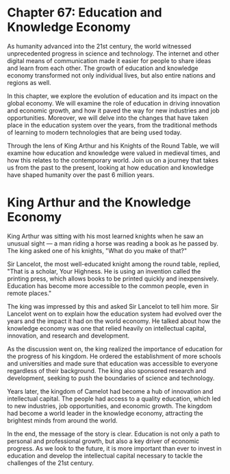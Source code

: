 # Chapter 67: Education and Knowledge Economy

As humanity advanced into the 21st century, the world witnessed unprecedented progress in science and technology. The internet and other digital means of communication made it easier for people to share ideas and learn from each other. The growth of education and knowledge economy transformed not only individual lives, but also entire nations and regions as well.

In this chapter, we explore the evolution of education and its impact on the global economy. We will examine the role of education in driving innovation and economic growth, and how it paved the way for new industries and job opportunities. Moreover, we will delve into the changes that have taken place in the education system over the years, from the traditional methods of learning to modern technologies that are being used today.

Through the lens of King Arthur and his Knights of the Round Table, we will examine how education and knowledge were valued in medieval times, and how this relates to the contemporary world. Join us on a journey that takes us from the past to the present, looking at how education and knowledge have shaped humanity over the past 6 million years.
# King Arthur and the Knowledge Economy

King Arthur was sitting with his most learned knights when he saw an unusual sight — a man riding a horse was reading a book as he passed by. The king asked one of his knights, "What do you make of that?"

Sir Lancelot, the most well-educated knight among the round table, replied, "That is a scholar, Your Highness. He is using an invention called the printing press, which allows books to be printed quickly and inexpensively. Education has become more accessible to the common people, even in remote places."

The king was impressed by this and asked Sir Lancelot to tell him more. Sir Lancelot went on to explain how the education system had evolved over the years and the impact it had on the world economy. He talked about how the knowledge economy was one that relied heavily on intellectual capital, innovation, and research and development.

As the discussion went on, the king realized the importance of education for the progress of his kingdom. He ordered the establishment of more schools and universities and made sure that education was accessible to everyone regardless of their background. The king also sponsored research and development, seeking to push the boundaries of science and technology.

Years later, the kingdom of Camelot had become a hub of innovation and intellectual capital. The people had access to a quality education, which led to new industries, job opportunities, and economic growth. The kingdom had become a world leader in the knowledge economy, attracting the brightest minds from around the world.

In the end, the message of the story is clear. Education is not only a path to personal and professional growth, but also a key driver of economic progress. As we look to the future, it is more important than ever to invest in education and develop the intellectual capital necessary to tackle the challenges of the 21st century.